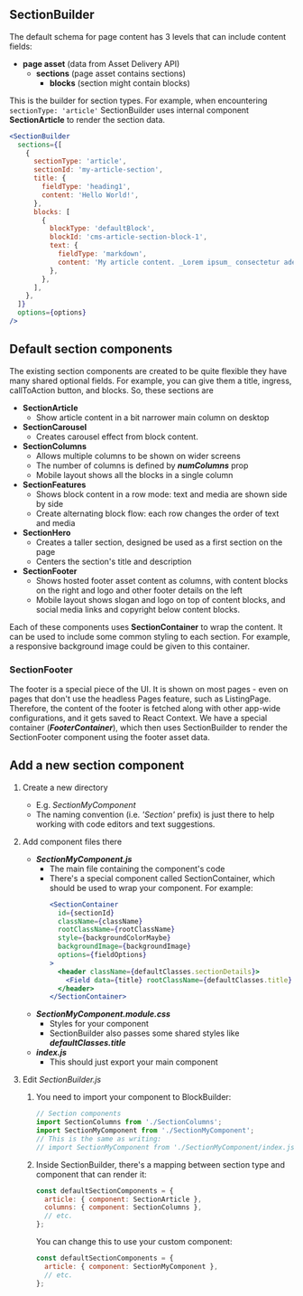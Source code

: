 ## SectionBuilder

The default schema for page content has 3 levels that can include content fields:

- **page asset** (data from Asset Delivery API)
  - **sections** (page asset contains sections)
    - **blocks** (section might contain blocks)

This is the builder for section types. For example, when encountering `sectionType: 'article'`
SectionBuilder uses internal component **SectionArticle** to render the section data.

```jsx
<SectionBuilder
  sections={[
    {
      sectionType: 'article',
      sectionId: 'my-article-section',
      title: {
        fieldType: 'heading1',
        content: 'Hello World!',
      },
      blocks: [
        {
          blockType: 'defaultBlock',
          blockId: 'cms-article-section-block-1',
          text: {
            fieldType: 'markdown',
            content: 'My article content. _Lorem ipsum_ consectetur adepisci velit',
          },
        },
      ],
    },
  ]}
  options={options}
/>
```

## Default section components

The existing section components are created to be quite flexible they have many shared optional
fields. For example, you can give them a title, ingress, callToAction button, and blocks. So, these
sections are

- **SectionArticle**
  - Show article content in a bit narrower main column on desktop
- **SectionCarousel**
  - Creates carousel effect from block content.
- **SectionColumns**
  - Allows multiple columns to be shown on wider screens
  - The number of columns is defined by **_numColumns_** prop
  - Mobile layout shows all the blocks in a single column
- **SectionFeatures**
  - Shows block content in a row mode: text and media are shown side by side
  - Create alternating block flow: each row changes the order of text and media
- **SectionHero**
  - Creates a taller section, designed be used as a first section on the page
  - Centers the section's title and description
- **SectionFooter**
  - Shows hosted footer asset content as columns, with content blocks on the right and logo and
    other footer details on the left
  - Mobile layout shows slogan and logo on top of content blocks, and social media links and
    copyright below content blocks.

Each of these components uses **SectionContainer** to wrap the content. It can be used to include
some common styling to each section. For example, a responsive background image could be given to
this container.

### SectionFooter

The footer is a special piece of the UI. It is shown on most pages - even on pages that don't use
the headless Pages feature, such as ListingPage. Therefore, the content of the footer is fetched
along with other app-wide configurations, and it gets saved to React Context. We have a special
container (**_FooterContainer_**), which then uses SectionBuilder to render the SectionFooter
component using the footer asset data.

## Add a new section component

1. Create a new directory

   - E.g. _SectionMyComponent_
   - The naming convention (i.e. _'Section'_ prefix) is just there to help working with code editors
     and text suggestions.

2. Add component files there

   - **_SectionMyComponent.js_**
     - The main file containing the component's code
     - There's a special component called SectionContainer, which should be used to wrap your
       component. For example:
       ```jsx
       <SectionContainer
         id={sectionId}
         className={className}
         rootClassName={rootClassName}
         style={backgroundColorMaybe}
         backgroundImage={backgroundImage}
         options={fieldOptions}
       >
         <header className={defaultClasses.sectionDetails}>
           <Field data={title} rootClassName={defaultClasses.title} options={fieldOptions} />
         </header>
       </SectionContainer>
       ```
   - **_SectionMyComponent.module.css_**
     - Styles for your component
     - SectionBuilder also passes some shared styles like **_defaultClasses.title_**
   - **_index.js_**
     - This should just export your main component

3. Edit _SectionBuilder.js_

   1. You need to import your component to BlockBuilder:

      ```js
      // Section components
      import SectionColumns from './SectionColumns';
      import SectionMyComponent from './SectionMyComponent';
      // This is the same as writing:
      // import SectionMyComponent from './SectionMyComponent/index.js';
      ```

   2. Inside SectionBuilder, there's a mapping between section type and component that can render
      it:

      ```js
      const defaultSectionComponents = {
        article: { component: SectionArticle },
        columns: { component: SectionColumns },
        // etc.
      };
      ```

      You can change this to use your custom component:

      ```js
      const defaultSectionComponents = {
        article: { component: SectionMyComponent },
        // etc.
      };
      ```

